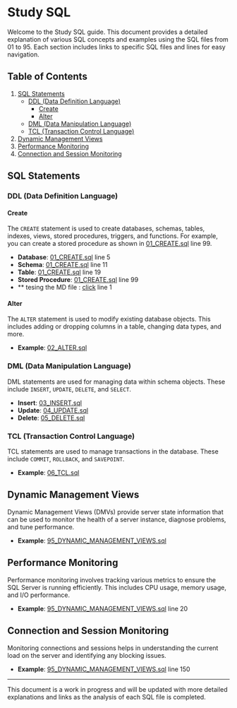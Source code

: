 # Study SQL

Welcome to the Study SQL guide. This document provides a detailed explanation of various SQL concepts and examples using the SQL files from 01 to 95. Each section includes links to specific SQL files and lines for easy navigation.

## Table of Contents

1. [SQL Statements](#sql-statements)
   - [DDL (Data Definition Language)](#ddl-data-definition-language)
     - [Create](#create)
     - [Alter](#alter)
   - [DML (Data Manipulation Language)](#dml-data-manipulation-language)
   - [TCL (Transaction Control Language)](#tcl-transaction-control-language)
2. [Dynamic Management Views](#dynamic-management-views)
3. [Performance Monitoring](#performance-monitoring)
4. [Connection and Session Monitoring](#connection-and-session-monitoring)

## SQL Statements

### DDL (Data Definition Language)

#### Create

The `CREATE` statement is used to create databases, schemas, tables, indexes, views, stored procedures, triggers, and functions. For example, you can create a stored procedure as shown in [01_CREATE.sql](file:///c:/AI%20Use%20and%20Deveopment/Study%20SQL/01_CREATE.sql) line 99.

- **Database**: [01_CREATE.sql](file:///c:/AI%20Use%20and%20Deveopment/Study%20SQL/01_CREATE.sql) line 5
- **Schema**: [01_CREATE.sql](file:///c:/AI%20Use%20and%20Deveopment/Study%20SQL/01_CREATE.sql) line 11
- **Table**: [01_CREATE.sql](file:///c:/AI%20Use%20and%20Deveopment/Study%20SQL/01_CREATE.sql) line 19
- **Stored Procedure**: [01_CREATE.sql](file:///c:/AI%20Use%20and%20Deveopment/Study%20SQL/01_CREATE.sql) line 99
- ** tesing the MD file : [click](https://github.com/nshrivastav1512/Study-SQL/blob/83fe965296a4ce2685d53e26e2b3a3344f8e3517/text.md) line 1

#### Alter

The `ALTER` statement is used to modify existing database objects. This includes adding or dropping columns in a table, changing data types, and more.

- **Example**: [02_ALTER.sql](file:///c:/AI%20Use%20and%20Deveopment/Study%20SQL/02_ALTER.sql)

### DML (Data Manipulation Language)

DML statements are used for managing data within schema objects. These include `INSERT`, `UPDATE`, `DELETE`, and `SELECT`.

- **Insert**: [03_INSERT.sql](file:///c:/AI%20Use%20and%20Deveopment/Study%20SQL/03_INSERT.sql)
- **Update**: [04_UPDATE.sql](file:///c:/AI%20Use%20and%20Deveopment/Study%20SQL/04_UPDATE.sql)
- **Delete**: [05_DELETE.sql](file:///c:/AI%20Use%20and%20Deveopment/Study%20SQL/05_DELETE.sql)

### TCL (Transaction Control Language)

TCL statements are used to manage transactions in the database. These include `COMMIT`, `ROLLBACK`, and `SAVEPOINT`.

- **Example**: [06_TCL.sql](file:///c:/AI%20Use%20and%20Deveopment/Study%20SQL/06_TCL.sql)

## Dynamic Management Views

Dynamic Management Views (DMVs) provide server state information that can be used to monitor the health of a server instance, diagnose problems, and tune performance.

- **Example**: [95_DYNAMIC_MANAGEMENT_VIEWS.sql](file:///c:/AI%20Use%20and%20Deveopment/Study%20SQL/SQL%20Objects/95_DYNAMIC_MANAGEMENT_VIEWS.sql)

## Performance Monitoring

Performance monitoring involves tracking various metrics to ensure the SQL Server is running efficiently. This includes CPU usage, memory usage, and I/O performance.

- **Example**: [95_DYNAMIC_MANAGEMENT_VIEWS.sql](file:///c:/AI%20Use%20and%20Deveopment/Study%20SQL/SQL%20Objects/95_DYNAMIC_MANAGEMENT_VIEWS.sql) line 20

## Connection and Session Monitoring

Monitoring connections and sessions helps in understanding the current load on the server and identifying any blocking issues.

- **Example**: [95_DYNAMIC_MANAGEMENT_VIEWS.sql](file:///c:/AI%20Use%20and%20Deveopment/Study%20SQL/SQL%20Objects/95_DYNAMIC_MANAGEMENT_VIEWS.sql) line 150

---

This document is a work in progress and will be updated with more detailed explanations and links as the analysis of each SQL file is completed.
